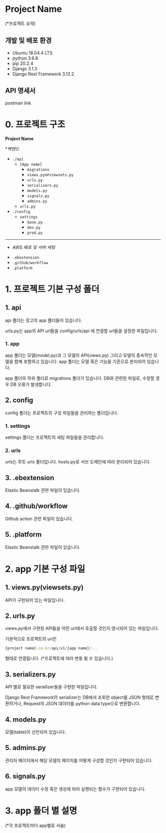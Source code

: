 # Project Name

(*프로젝트 요약)

## 개발 및 배포 환경

- Ubuntu 18.04.4 LTS
- python 3.6.8
- pip 20.2.4
- Django 3.1.3
- Django Rest Framework 3.12.2

## API 명세서

postman link

# 0. 프로젝트 구조

**Project Name**

**백엔드* 

- `./api`
    - `[App name]`
        - `migrations`
        - `views.py`or`viewsets.py`
        - `urls.py`
        - `serializers.py`
        - `models.py`
        - `signals.py`
        - `admins.py`
    - `urls.py`
- `./config`
    - `settings`
        - `base.py`
        - `dev.py`
        - `prod.py`

---

* *AWS 배포 및 서버 세팅*

- `.ebextension`
- `.github/workflow`
- `.platform`

# 1. 프로젝트 기본 구성 폴더

## 1. api

 api 폴더는 장고의 app 폴더들이 있습니다.

 urls.py는 app의 API url들을 config/urls/api 에 연결할 url들을 설정한 파일입니다.

### 1. app

 app 폴더는 모델(model.py)과 그 모델의 API(views.py) 그리고 모델의 종속적인 모델을 함께 포함하고 있습니다. app 폴더는 모델 혹은 기능을 기준으로 분리되어 있습니다.

 app 폴더의 하위 폴더로 migrations 폴더가 있습니다. DB와 관련된 파일로, 수정할 경우 DB 오류가 발생합니다.

## 2. config

 config 폴더는 프로젝트의 구성 파일들을 관리하는 폴더입니다.

### 1. settings

settings 폴더는 프로젝트의 세팅 파일들을 관리합니다.

### 2. urls

urls는 루트 urls 폴더입니다. hosts.py로 서브 도메인에 따라 분리되어 있습니다.

## 3.  .ebextension

Elastic Beanstalk 관련 파일이 있습니다.

## 4. .github/workflow

Github action 관련 파일이 있습니다.

## 5. .platform

Elastic Beanstalk 관련 파일이 있습니다.

# 2. app 기본 구성 파일


## 1. views.py(viewsets.py)

API가 구현되어 있는 파일입니다.

## 2. urls.py

 views.py에서 구현된 API들을 어떤 url에서 호출할 것인지 명시되어 있는 파일입니다.

기본적으로 프로젝트의 url은

```jsx
{project name}.co.kr/api/v1/{app name}/...
```

  형태로 연결됩니다. (*프로젝트에 따라 변동 될 수 있습니다.)

## 3. serializers.py

 API 별로 필요한 serailizer들을 구현한 파일입니다.

 Django Rest Framework의 serializer는 DB에서 조회한 object를 JSON 형태로 변환하거나, Request의 JSON 데이터를 python data type으로 변환합니다.

## 4. models.py

모델(table)이 선언되어 있습니다. 

## 5. admins.py

관리자 페이지에서 해당 모델의 페이지를 어떻게 구성할 것인지 구현되어 있습니다.

## 6. signals.py

app 모델의 데이터 수정 혹은 생성에 따라 실행되는 함수가 구현되어 있습니다.

# 3. app 폴더 별 설명


(*각 프로젝트마다 app별로 서술)
